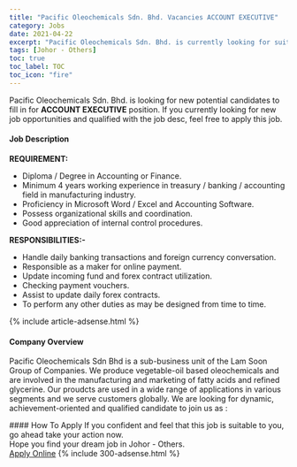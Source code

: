 ```yaml
---
title: "Pacific Oleochemicals Sdn. Bhd. Vacancies ACCOUNT EXECUTIVE" 
category: Jobs 
date: 2021-04-22 
excerpt: "Pacific Oleochemicals Sdn. Bhd. is currently looking for suitable person to fill in the ACCOUNT EXECUTIVE which based in Johor - Others" 
tags: [Johor - Others] 
toc: true 
toc_label: TOC 
toc_icon: "fire" 
--- 
```


<p>Pacific Oleochemicals Sdn. Bhd. is looking for new potential candidates to fill in for <b>ACCOUNT EXECUTIVE</b> position. If you currently looking for new job opportunities and qualified with the job desc, feel free to apply this job.
</p><div><div><h4>Job Description</h4></div><div><div><span><div><p><strong>REQUIREMENT:</strong></p><ul><li>Diploma / Degree in Accounting or Finance.</li><li>Minimum 4 years working experience in treasury / banking / accounting field in manufacturing industry.</li><li>Proficiency in Microsoft Word / Excel and Accounting Software.</li><li>Possess organizational skills and coordination.</li><li>Good appreciation of internal control procedures.</li></ul><p><strong>RESPONSIBILITIES:-</strong></p><ul><li>Handle daily banking transactions and foreign currency conversation.</li><li>Responsible as a maker for online payment.</li><li>Update incoming fund and forex contract utilization.</li><li>Checking payment vouchers.</li><li>Assist to update daily forex contracts.</li><li>To perform any other duties as may be designed from time to time.</li></ul></div></span></div></div></div> 
{% include article-adsense.html %} 
<div><div><h4>Company Overview</h4></div><div><div><span><div><p>Pacific Oleochemicals Sdn Bhd is a sub-business unit of the Lam Soon Group of Companies. We produce vegetable-oil based oleochemicals and are involved in the manufacturing and marketing of fatty acids and refined glycerine. Our proudcts are used in a wide range of applications in various segments and we serve customers globally. We are looking for dynamic, achievement-oriented and qualified candidate to join us as :</p></div></span></div></div></div> 
#### How To Apply 
If you confident and feel that this job is suitable to you, go ahead take your action now. <br/> 
Hope you find your dream job in Johor - Others. <br/> 
<a href="https://www.jobstreet.com.my/en/job/account-executive-4545427?jobId=jobstreet-my-job-4545427&" class="btn btn--info" target="_blank" rel="nofollow noopenner">Apply Online</a> 
{% include 300-adsense.html %} 